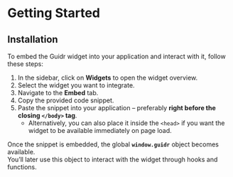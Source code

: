 # Getting Started

## Installation

To embed the Guidr widget into your application and interact with it, follow these steps:

1. In the sidebar, click on **Widgets** to open the widget overview.  
2. Select the widget you want to integrate.  
3. Navigate to the **Embed** tab.  
4. Copy the provided code snippet.  
5. Paste the snippet into your application – preferably **right before the closing `</body>` tag**.  
   - Alternatively, you can also place it inside the `<head>` if you want the widget to be available immediately on page load.  

Once the snippet is embedded, the global **`window.guidr`** object becomes available.  
You’ll later use this object to interact with the widget through hooks and functions.

